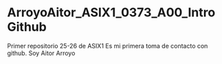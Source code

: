 # ArroyoAitor_ASIX1_0373_A00_IntroGithub
Primer repositorio 25-26 de ASIX1
Es mi primera toma de contacto con github.
Soy Aitor Arroyo